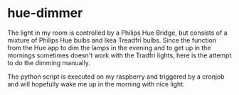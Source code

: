 # hue-dimmer

The light in my room is controlled by a Philips Hue Bridge, but consists of a mixture of Philips Hue bulbs and Ikea Treadfri bulbs. Since the function from the Hue app to dim the lamps in the evening and to get up in the mornings sometimes doesn't work with the Tradfri lights, here is the attempt to do the dimming manually.

The python script is executed on my raspberry and triggered by a cronjob and will hopefully wake me up in the morning with nice light.

